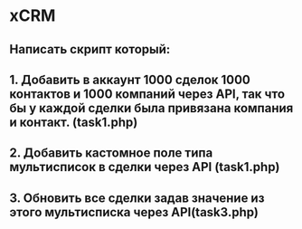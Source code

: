 # xCRM
## Написать скрипт который: 

## 1. Добавить в аккаунт 1000 сделок 1000 контактов и 1000 компаний через API, так что бы у каждой сделки была привязана компания и контакт. (task1.php)
## 2. Добавить кастомное поле типа мультисписок в сделки через API (task1.php)
## 3. Обновить все сделки задав значение из этого мультисписка через API(task3.php)